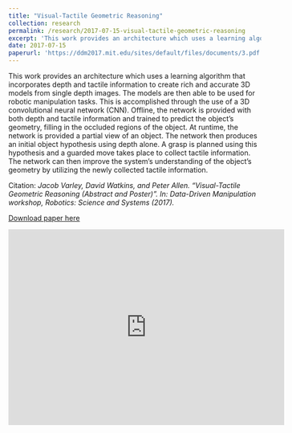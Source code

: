 ```yaml
---
title: "Visual-Tactile Geometric Reasoning"
collection: research
permalink: /research/2017-07-15-visual-tactile-geometric-reasoning
excerpt: 'This work provides an architecture which uses a learning algorithm that incorporates depth and tactile information to create rich and accurate 3D models from single depth images. The models are then able to be used for robotic manipulation tasks. This is accomplished through the use of a 3D convolutional neural network (CNN). Offline, the network is provided with both depth and tactile information and trained to predict the object’s geometry, filling in the occluded regions of the object. At runtime, the network is provided a partial view of an object. The network then produces an initial object hypothesis using depth alone. A grasp is planned using this hypothesis and a guarded move takes place to collect tactile information. The network can then improve the system’s understanding of the object’s geometry by utilizing the newly collected tactile information.'
date: 2017-07-15
paperurl: 'https://ddm2017.mit.edu/sites/default/files/documents/3.pdf'
---
```

This work provides an architecture which uses a learning algorithm that incorporates depth and tactile information to create rich and accurate 3D models from single depth images. The models are then able to be used for robotic manipulation tasks. This is accomplished through the use of a 3D convolutional neural network (CNN). Offline, the network is provided with both depth and tactile information and trained to predict the object’s geometry, filling in the occluded regions of the object. At runtime, the network is provided a partial view of an object. The network then produces an initial object hypothesis using depth alone. A grasp is planned using this hypothesis and a guarded move takes place to collect tactile information. The network can then improve the system’s understanding of the object’s geometry by utilizing the newly collected tactile information.

Citation: <cite>Jacob Varley, David Watkins, and Peter Allen. “Visual-Tactile Geometric Reasoning (Abstract and Poster)”. In: Data-Driven Manipulation workshop, Robotics: Science and Systems (2017).</cite>

[Download paper here](https://ddm2017.mit.edu/sites/default/files/documents/3.pdf)

<iframe width="550" height="390" src="https://www.youtube.com/embed/vsJwSkVBtkY" frameborder="0" allowfullscreen></iframe>
